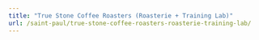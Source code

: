 ```yaml
---
title: "True Stone Coffee Roasters (Roasterie + Training Lab)"
url: /saint-paul/true-stone-coffee-roasters-roasterie-training-lab/
---
```

